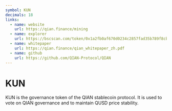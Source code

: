 ```yaml
---
symbol: KUN
decimals: 18
links:
  - name: website
    url: https://qian.finance/mining
  - name: explorer
    url: https://bscscan.com/token/0x1a2fb0af670d0234c2857fad35b789f8cb725584
  - name: whitepaper
    url: https://qian.finance/qian_whitepaper_zh.pdf
  - name: github
    url: https://github.com/QIAN-Protocol/QIAN
---
```


# KUN

KUN is the governance token of the QIAN stablecoin protocol. It is used to vote on QIAN governance and to maintain QUSD price stability.

